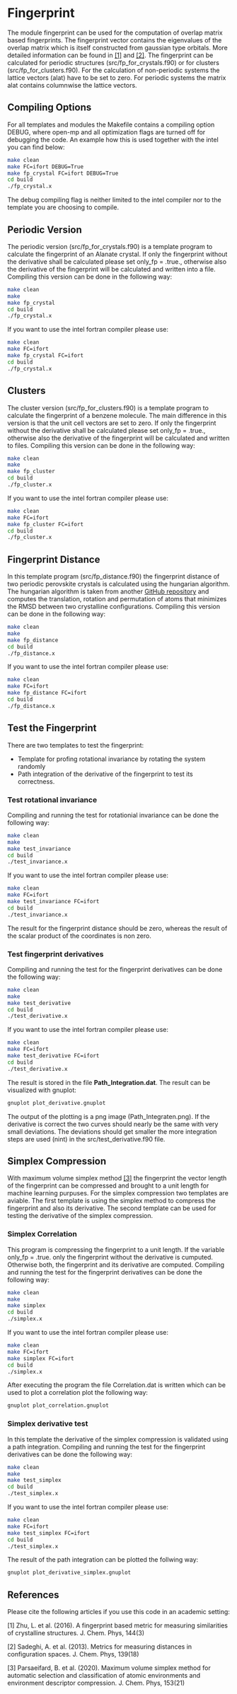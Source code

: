 # Fingerprint
The module fingerprint can be used for the computation of overlap matrix based fingerprints. The fingerprint vector contains the eigenvalues of the overlap matrix which is itself constructed from gaussian type orbitals. More detailed information can be found in [[1]](#1) and [[2]](#2). The fingerprint can be calculated for periodic structures (src/fp_for_crystals.f90) or for clusters (src/fp_for_clusters.f90). For the calculation of non-periodic systems the lattice vectors (alat) have to be set to zero. For periodic systems the matrix alat contains columnwise the lattice vectors.

## Compiling Options
For all templates and modules the Makefile contains a compiling option DEBUG, where open-mp and all optimization flags are turned off for debugging the code. An example how this is used together with the intel you can find below:
```bash
make clean
make FC=ifort DEBUG=True
make fp_crystal FC=ifort DEBUG=True
cd build
./fp_crystal.x
```
The debug compiling flag is neither limited to the intel compiler nor to the template you are choosing to compile.

## Periodic Version
The periodic version (src/fp_for_crystals.f90) is a template program to calculate the fingerprint of an Alanate crystal. If only the fingerprint without the derivative shall be calculated please set only_fp = .true., otherwise also the derivative of the fingerprint will be calculated and written into a file. Compiling this version can be done in the following way:
```bash
make clean
make
make fp_crystal
cd build
./fp_crystal.x
```
If you want to use the intel fortran compiler please use:
```bash
make clean
make FC=ifort
make fp_crystal FC=ifort
cd build
./fp_crystal.x
```

## Clusters
The cluster version (src/fp_for_clusters.f90) is a template program to calculate the fingerprint of a benzene molecule. The main difference in this version is that the unit cell vectors are set to zero. If only the fingerprint without the derivative shall be calculated please set only_fp = .true., otherwise also the derivative of the fingerprint will be calculated and written to files. Compiling this version can be done in the following way:
```bash
make clean
make
make fp_cluster
cd build
./fp_cluster.x
```
If you want to use the intel fortran compiler please use:
```bash
make clean
make FC=ifort
make fp_cluster FC=ifort
cd build
./fp_cluster.x
```

## Fingerprint Distance
In this template program (src/fp_distance.f90) the fingerprint distance of two periodic perovskite crystals is calculated using the hungarian algorithm. The hungarian algorithm is taken from another [GitHub repository](https://github.com/Jonas-Finkler/RMSD-finder) and computes the translation, rotation and permutation of atoms that minimizes the RMSD between two crystalline configurations. Compiling this version can be done in the following way:
```bash
make clean
make 
make fp_distance
cd build
./fp_distance.x
```
If you want to use the intel fortran compiler please use:
```bash
make clean
make FC=ifort
make fp_distance FC=ifort
cd build
./fp_distance.x
```

## Test the Fingerprint
There are two templates to test the fingerprint: 
- Template for profing rotational invariance by rotating the system randomly
- Path integration of the derivative of the fingerprint to test its correctness.
### Test rotational invariance
Compiling and running the test for rotationial invariance can be done the following way:
```bash
make clean
make 
make test_invariance
cd build
./test_invariance.x
```
If you want to use the intel fortran compiler please use:
```bash
make clean
make FC=ifort
make test_invariance FC=ifort
cd build
./test_invariance.x
```
The result for the fingerprint distance should be zero, whereas the result of the scalar product of the coordinates is non zero.
### Test fingerprint derivatives
Compiling and running the test for the fingerprint derivatives can be done the following way:
```bash
make clean
make 
make test_derivative
cd build
./test_derivative.x
```
If you want to use the intel fortran compiler please use:
```bash
make clean
make FC=ifort
make test_derivative FC=ifort
cd build
./test_derivative.x
```
The result is stored in the file **Path_Integration.dat**. The result can be visualized with gnuplot:
```bash
gnuplot plot_derivative.gnuplot
```
The output of the plotting is a png image (Path_Integraten.png). If the derivative is correct the two curves should nearly be the same with very small deviations. The deviations should get smaller the more integration steps are used (nint) in the src/test_derivative.f90 file.


## Simplex Compression
With maximum volume simplex method [[3]](#3) the fingerprint the vector length of the fingerprint can be compressed and brought to a unit length for machine learning purpuses. For the simplex compression two templates are aviable. The first template is using the simplex method to compress the fingerprint and also its derivative. The second template can be used for testing the derivative of the simplex compression.

### Simplex Correlation
This program is compressing the fingerprint to a unit length. If the variable only_fp = .true. only the fingerprint without the derivative is cumputed. Otherwise both, the fingerprint and its derivative are computed. Compiling and running the test for the fingerprint derivatives can be done the following way:

```bash
make clean
make 
make simplex
cd build
./simplex.x
```

If you want to use the intel fortran compiler please use:
```bash
make clean
make FC=ifort
make simplex FC=ifort
cd build
./simplex.x
```

After executing the program the file Correlation.dat is written which can be used to plot a correlation plot the following way:
```bash
gnuplot plot_correlation.gnuplot
```


### Simplex derivative test
In this template the derivative of the simplex compression is validated using a path integration. Compiling and running the test for the fingerprint derivatives can be done the following way:

```bash
make clean
make 
make test_simplex
cd build
./test_simplex.x
```

If you want to use the intel fortran compiler please use:
```bash
make clean
make FC=ifort
make test_simplex FC=ifort
cd build
./test_simplex.x
```

The result of the path integration can be plotted the follwing way:
```bash
gnuplot plot_derivative_simplex.gnuplot
```

## References

Please cite the following articles if you use this code in an academic setting:

<a id="1">[1]</a> 
Zhu, L. et al. (2016).
A fingerprint based metric for measuring similarities of crystalline structures.
J. Chem. Phys, 144(3)

<a id="2">[2]</a> 
Sadeghi, A. et al. (2013).
Metrics for measuring distances in configuration spaces.
J. Chem. Phys, 139(18)


<a id="3">[3]</a> 
Parsaeifard, B. et al. (2020).
Maximum volume simplex method for automatic selection and classification of atomic environments and environment descriptor compression.
J. Chem. Phys, 153(21)


